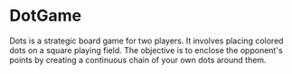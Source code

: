 # DotGame
Dots is a strategic board game for two players. It involves placing colored dots on a square playing field. The objective is to enclose the opponent's points by creating a continuous chain of your own dots around them.
